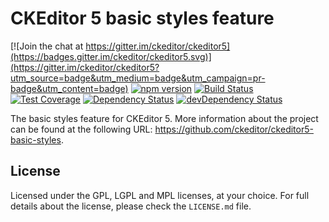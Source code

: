 CKEditor 5 basic styles feature
========================================

[![Join the chat at https://gitter.im/ckeditor/ckeditor5](https://badges.gitter.im/ckeditor/ckeditor5.svg)](https://gitter.im/ckeditor/ckeditor5?utm_source=badge&utm_medium=badge&utm_campaign=pr-badge&utm_content=badge)
[![npm version](https://badge.fury.io/js/%40ckeditor%2Fckeditor5-basic-styles.svg)](https://www.npmjs.com/package/@ckeditor/ckeditor5-basic-styles)
[![Build Status](https://travis-ci.org/ckeditor/ckeditor5-basic-styles.svg?branch=master)](https://travis-ci.org/ckeditor/ckeditor5-basic-styles)
[![Test Coverage](https://codeclimate.com/github/ckeditor/ckeditor5-basic-styles/badges/coverage.svg)](https://codeclimate.com/github/ckeditor/ckeditor5-basic-styles/coverage)
[![Dependency Status](https://david-dm.org/ckeditor/ckeditor5-basic-styles/status.svg)](https://david-dm.org/ckeditor/ckeditor5-basic-styles)
[![devDependency Status](https://david-dm.org/ckeditor/ckeditor5-basic-styles/dev-status.svg)](https://david-dm.org/ckeditor/ckeditor5-basic-styles?type=dev)

The basic styles feature for CKEditor 5. More information about the project can be found at the following URL: <https://github.com/ckeditor/ckeditor5-basic-styles>.

## License

Licensed under the GPL, LGPL and MPL licenses, at your choice. For full details about the license, please check the `LICENSE.md` file.
